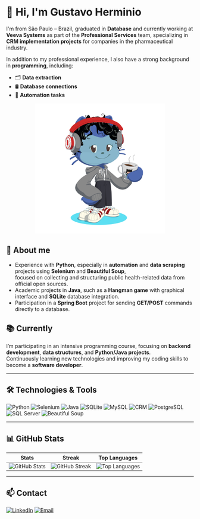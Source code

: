 # 👋 Hi, I'm Gustavo Herminio  

I'm from São Paulo – Brazil, graduated in **Database** and currently working at **Veeva Systems** as part of the **Professional Services** team, specializing in **CRM implementation projects** for companies in the pharmaceutical industry.  

In addition to my professional experience, I also have a strong background in **programming**, including:  
- 🗂️ **Data extraction**  
- 🛢️ **Database connections**  
- 🤖 **Automation tasks**

<p align="center">
  <img src="https://raw.githubusercontent.com/gu-herminio/images/5726228b37ac825002006ea4bd04bf645bef9a64/octocat.png" alt="Octocat" width="350"/>
</p>

## 🚀 About me  
- Experience with **Python**, especially in **automation** and **data scraping** projects using **Selenium** and **Beautiful Soup**,  
  focused on collecting and structuring public health-related data from official open sources.
- Academic projects in **Java**, such as a **Hangman game** with graphical interface and **SQLite** database integration.  
- Participation in a **Spring Boot** project for sending **GET/POST** commands directly to a database.  

## 📚 Currently  
I’m participating in an intensive programming course, focusing on **backend development**, **data structures**, and **Python/Java projects**.  
Continuously learning new technologies and improving my coding skills to become a **software developer**.

---

## 🛠️ Technologies & Tools  
![Python](https://img.shields.io/badge/Python-3776AB?style=flat&logo=python&logoColor=white)
![Selenium](https://img.shields.io/badge/Selenium-43B02A?style=flat&logo=selenium&logoColor=white)
![Java](https://img.shields.io/badge/Java-ED8B00?style=flat&logo=openjdk&logoColor=white)
![SQLite](https://img.shields.io/badge/SQLite-003B57?style=flat&logo=sqlite&logoColor=white)
![MySQL](https://img.shields.io/badge/MySQL-4479A1?style=flat&logo=mysql&logoColor=white)
![CRM](https://img.shields.io/badge/CRM-4285F4?style=flat&logo=google&logoColor=white)
![PostgreSQL](https://img.shields.io/badge/PostgreSQL-336791?style=flat&logo=postgresql&logoColor=white)
![SQL Server](https://img.shields.io/badge/SQL%20Server-CC2927?style=flat&logo=microsoft%20sql%20server&logoColor=white)
![Beautiful Soup](https://img.shields.io/badge/Beautiful%20Soup-FF69B4?style=flat&logo=python&logoColor=white)

---

## 📊 GitHub Stats  

| Stats | Streak | Top Languages |
|--------------|--------|----------------|
| ![GitHub Stats](https://github-readme-stats.vercel.app/api?username=gu-herminio&show_icons=true&theme=radical&hide_rank=false&count_private=true&include_all_commits=true&card_width=200&cache_seconds=3600) | ![GitHub Streak](https://github-readme-streak-stats.herokuapp.com/?user=gu-herminio&theme=radical&hide_border=false&card_width=200&cache_seconds=3600) | ![Top Languages](https://github-readme-stats.vercel.app/api/top-langs/?username=gu-herminio&layout=normal&theme=radical&include_all_commits=true&count_private=true&cache_seconds=3600&card_width=200")


---

## 📫 Contact  
[![LinkedIn](https://img.shields.io/badge/LinkedIn-0A66C2?style=flat&logo=linkedin&logoColor=white)](https://www.linkedin.com/in/gustavo-herminio)
[![Email](https://img.shields.io/badge/Email-D14836?style=flat&logo=gmail&logoColor=white)](mailto:gu.humberto100@gmail.com)


